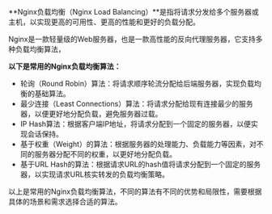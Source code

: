 **Nginx负载均衡（Nginx Load Balancing）**是指将请求分发给多个服务器或主机，以实现更高的可用性、更高的性能和更好的负载分配。

Nginx是一款轻量级的Web服务器，也是一款高性能的反向代理服务器，它支持多种负载均衡算法，

**以下是常用的Nginx负载均衡算法：**

- 轮询（Round Robin）算法：将请求顺序轮流分配给后端服务器，实现负载均衡的基础算法。
- 最少连接（Least Connections）算法：将请求分配给现有连接最少的服务器，以便更好地分配负载，避免服务器过载。
- IP Hash算法：根据客户端IP地址，将请求分配到一个固定的服务器，以便实现会话保持。
- 基于权重（Weight）的算法：根据服务器的处理能力、负载能力等因素，对不同的服务器分配不同的权重，以更好地分配负载。
- 基于URL Hash的算法：根据请求URL的hash值将请求分配到一个固定的服务器，以实现请求URL核实转发的负载均衡策略。

以上是常用的Nginx负载均衡算法，不同的算法有不同的优势和局限性，需要根据具体的场景和需求选择合适的算法。